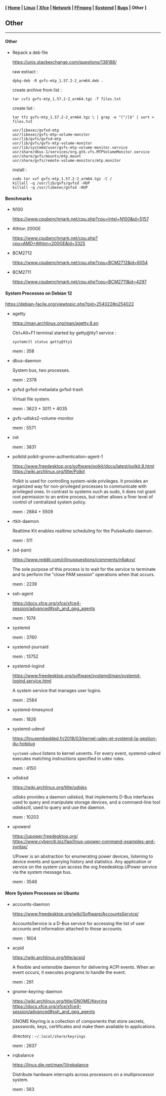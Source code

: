 <link href="../style.css" rel="stylesheet"></link>

**[ [Home](../index.html) | [Linux](00-linux.html) | [Xfce](05-xfce.html) | [Network](10-network.html) | [FFmpeg](15-ffmpeg.html) | [Systemd](20-systemd.html) | [Bugs](25-bugs.html) | Other ]**

## Other

---

#### Other

* Repack a deb file
    
    https://unix.stackexchange.com/questions/138188/  

    raw extract :
    
    `dpkg-deb -R gvfs-mtp_1.57.2-2_arm64.deb .`
    
    create archive from list :
    
    `tar cvfz gvfs-mtp_1.57.2-2_arm64.tgz -T files.txt`

    create list :
    
    `tar tfz gvfs-mtp_1.57.2-2_arm64.tgz \
    | grep -e "[^/]$" | sort > files.txt`
    
    ```
    usr/libexec/gvfsd-mtp
    usr/libexec/gvfs-mtp-volume-monitor
    usr/lib/gvfs/gvfsd-mtp
    usr/lib/gvfs/gvfs-mtp-volume-monitor
    usr/lib/systemd/user/gvfs-mtp-volume-monitor.service
    usr/share/dbus-1/services/org.gtk.vfs.MTPVolumeMonitor.service
    usr/share/gvfs/mounts/mtp.mount
    usr/share/gvfs/remote-volume-monitors/mtp.monitor
    ```

    install :
    
    ```
    sudo tar xvf gvfs-mtp_1.57.2-2_arm64.tgz -C /
	killall -q /usr/lib/gvfs/gvfsd -HUP
	killall -q /usr/libexec/gvfsd -HUP
    ```


#### Benchmarks

* N100

    https://www.cpubenchmark.net/cpu.php?cpu=Intel+N100&id=5157  

* Athlon 200GE

    https://www.cpubenchmark.net/cpu.php?cpu=AMD+Athlon+200GE&id=3325  

* BCM2712
    
    https://www.cpubenchmark.net/cpu.php?cpu=BCM2712&id=6054  

* BCM2711
    
    https://www.cpubenchmark.net/cpu.php?cpu=BCM2711&id=4297  

    
#### System Processes on Debian 12

https://debian-facile.org/viewtopic.php?pid=254022#p254022  

* agetty
    
    https://man.archlinux.org/man/agetty.8.en  
    
    Ctrl+Alt+F1 terminal started by getty@tty1 service :
    
    `systemctl status getty@tty1`
    
    mem : 358

* dbus-daemon
    
    System bus, two processes.
    
    mem : 2378

* gvfsd gvfsd-metadata gvfsd-trash
    
    Virtual file system.
    
    mem : 3623 + 3011 + 4035

* gvfs-udisks2-volume-monitor
    
    mem : 5571

* init
    
    mem : 3831

* polkitd polkit-gnome-authentication-agent-1
    
    https://www.freedesktop.org/software/polkit/docs/latest/polkit.8.html  
    https://wiki.archlinux.org/title/Polkit  
    
    Polkit is used for controlling system-wide privileges. It provides an organized way for non-privileged processes to communicate with privileged ones. In contrast to systems such as sudo, it does not grant root permission to an entire process, but rather allows a finer level of control of centralized system policy.
    
    mem : 2884 + 5509

* rtkit-daemon
    
    Realtime Kit enables realtime scheduling for the PulseAudio daemon.
    
    mem : 511

* (sd-pam)
    
    https://www.reddit.com/r/linuxquestions/comments/n6akxv/  
    
    The sole purpose of this process is to wait for the service to terminate and to perform the "close PAM session" operations when that occurs.
    
    mem : 2239

* ssh-agent
    
    https://docs.xfce.org/xfce/xfce4-session/advanced#ssh_and_gpg_agents  
    
    mem : 1074

* systemd
    
    mem : 3760

* systemd-journald
    
    mem : 13752

* systemd-logind
    
    https://www.freedesktop.org/software/systemd/man/systemd-logind.service.html  
    
    A system service that manages user logins.
    
    mem : 2584

* systemd-timesyncd
    
    mem : 1826

* systemd-udevd
    
    https://linuxembedded.fr/2018/03/kernel-udev-et-systemd-la-gestion-du-hotplug  
    
    `systemd-udevd` listens to kernel uevents. For every event, systemd-udevd executes matching instructions specified in udev rules.
    
    mem : 4150

* udisksd
    
    https://wiki.archlinux.org/title/udisks  
    
    udisks provides a daemon udisksd, that implements D-Bus interfaces used to query and manipulate storage devices, and a command-line tool udisksctl, used to query and use the daemon.
    
    mem : 10203

* upowerd
    
    https://upower.freedesktop.org/  
    https://www.cyberciti.biz/faq/linux-upower-command-examples-and-syntax/  
    
    UPower is an abstraction for enumerating power devices, listening to device events and querying history and statistics. Any application or service on the system can access the org.freedesktop.UPower service via the system message bus.
    
    mem : 3546


#### More System Processes on Ubuntu

* accounts-daemon
    
    https://www.freedesktop.org/wiki/Software/AccountsService/  
    
    AccountsService is a D-Bus service for accessing the list of user accounts and information attached to those accounts.
    
    mem : 1604

* acpid
    
    https://wiki.archlinux.org/title/acpid  
    
    A flexible and extensible daemon for delivering ACPI events. When an event occurs, it executes programs to handle the event.
    
    mem : 261

* gnome-keyring-daemon
    
    https://wiki.archlinux.org/title/GNOME/Keyring  
    https://docs.xfce.org/xfce/xfce4-session/advanced#ssh_and_gpg_agents  
    
    GNOME Keyring is a collection of components that store secrets, passwords, keys, certificates and make them available to applications.
    
    directory : `~/.local/share/keyrings`
    
    mem : 2637

* irqbalance
    
    https://linux.die.net/man/1/irqbalance  
    
    Distribute hardware interrupts across processors on a multiprocessor system.
    
    mem : 563

<br/>


